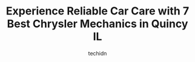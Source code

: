 ---
layout: ampstory
image: https://images.unsplash.com/photo-1577732024748-f6ba00087e33?ixlib=rb-4.0.3&ixid=MnwxMjA3fDB8MHxwaG90by1wYWdlfHx8fGVufDB8fHx8&auto=format&fit=crop&w=640&h=853&q=80
author: techidn
featured: false
description: When it comes to maintaining and repairing your vehicle in Quincy IL, USA, you deserve nothing but the best. Thats why the 7 best Chrysler Mechanic in the area are here to offer their exper
title: Experience Reliable Car Care with 7 Best Chrysler Mechanics in Quincy IL
cover:
   title: Experience Reliable Car Care with 7 Best Chrysler Mechanics in Quincy IL
   subtitle: Rickpate
   background: https://images.unsplash.com/photo-1577732024748-f6ba00087e33?ixlib=rb-4.0.3&ixid=MnwxMjA3fDB8MHxwaG90by1wYWdlfHx8fGVufDB8fHx8&auto=format&fit=crop&w=640&h=853&q=80

pages: 
 - layout: thirds
   top: <h1>#1 Summy Tire and Auto Service</h1>
   bottom: "<p>Phenomenal service! We came down from Canada to visit our son and hit something bending a rim and wrecking a tire. Chad and his crew went above and beyond to get us back </p>"
   background: https://www.knot35.com/toplist/wp-content/uploads/2023/06/best-chrysler-mechanic-1-in-quincy-il-1685841568.jpeg
   backgroundblur: true
 - layout: thirds
   top: <h1>#2 Kuhlys Import Specialists</h1>
   bottom: "<p>831 Maine St, Quincy, IL 62301, United States</p>"
   background: https://www.knot35.com/toplist/wp-content/uploads/2023/06/best-chrysler-mechanic-2-in-quincy-il-1685841569.png
   cta:
      link: https://www.knot35.com/toplist/experience-reliable-car-care-with-7-best-chrysler-mechanics-in-quincy-il/
      text: Experience Reliable Car Care with 7 Best Chrysler Mechanics in Quincy IL
 - layout: thirds
   top: <h1>#3 Shottenkirk Toyota Service</h1>
   bottom: "<p>5333 Broadway St, Quincy, IL 62305, United States</p>"
   background: https://www.knot35.com/toplist/wp-content/uploads/2023/06/best-chrysler-mechanic-3-in-quincy-il-1685841570.jpeg
   cta:
      link: https://www.knot35.com/toplist/experience-reliable-car-care-with-7-best-chrysler-mechanics-in-quincy-il/
      text: Experience Reliable Car Care with 7 Best Chrysler Mechanics in Quincy IL
 - layout: thirds
   top: <h1>#4 Elligsen Automotive, Inc.</h1>
   bottom: "<p>734 Locust St, Quincy, IL 62301, United States</p>"
   background: https://images.unsplash.com/photo-1547366785-564103df7e13?ixlib=rb-4.0.3&ixid=MnwxMjA3fDB8MHxwaG90by1wYWdlfHx8fGVufDB8fHx8&auto=format&fit=crop&w=640&h=853&q=80
   cta:
      link: https://www.knot35.com/toplist/experience-reliable-car-care-with-7-best-chrysler-mechanics-in-quincy-il/
      text: Experience Reliable Car Care with 7 Best Chrysler Mechanics in Quincy IL
 - layout: thirds
   top: <h1>#5 Niehaus Auto, Inc.</h1>
   bottom: "<p>3507 S Glendale Dr, Quincy, IL 62301, United States</p>"
   background: https://images.unsplash.com/photo-1557672172-298e090bd0f1?ixlib=rb-4.0.3&ixid=MnwxMjA3fDB8MHxwaG90by1wYWdlfHx8fGVufDB8fHx8&auto=format&fit=crop&w=640&h=853&q=80
   cta:
      link: https://www.knot35.com/toplist/experience-reliable-car-care-with-7-best-chrysler-mechanics-in-quincy-il/
      text: Experience Reliable Car Care with 7 Best Chrysler Mechanics in Quincy IL
 - layout: thirds
   top: <h1>#6 Exhaust & Auto Center Inc</h1>
   bottom: "<p>800 N 24th St, Quincy, IL 62301, United States</p>"
   background: https://images.unsplash.com/photo-1546497974-b213c9efb599?ixlib=rb-4.0.3&ixid=MnwxMjA3fDB8MHxwaG90by1wYWdlfHx8fGVufDB8fHx8&auto=format&fit=crop&w=640&h=853&q=80
   cta:
      link: https://www.knot35.com/toplist/experience-reliable-car-care-with-7-best-chrysler-mechanics-in-quincy-il/
      text: Experience Reliable Car Care with 7 Best Chrysler Mechanics in Quincy IL
 - layout: thirds
   top: <h1>#7 Spring Street Automotive</h1>
   bottom: "<p>1701 Spring St, Quincy, IL 62301, United States</p>"
   background: https://images.unsplash.com/photo-1496096265110-f83ad7f96608?ixlib=rb-4.0.3&ixid=MnwxMjA3fDB8MHxwaG90by1wYWdlfHx8fGVufDB8fHx8&auto=format&fit=crop&w=640&h=853&q=80
   cta:
      link: https://www.knot35.com/toplist/experience-reliable-car-care-with-7-best-chrysler-mechanics-in-quincy-il/
      text: Experience Reliable Car Care with 7 Best Chrysler Mechanics in Quincy IL
 - layout: thirds
   middle: Continue reading...
   background: https://images.unsplash.com/photo-1602536052359-ef94c21c5948?ixlib=rb-4.0.3&ixid=MnwxMjA3fDB8MHxwaG90by1wYWdlfHx8fGVufDB8fHx8&auto=format&fit=crop&w=640&h=853&q=80
   cta:
      link: https://www.knot35.com/toplist/experience-reliable-car-care-with-7-best-chrysler-mechanics-in-quincy-il/
      text: Experience Reliable Car Care with 7 Best Chrysler Mechanics in Quincy IL
      
---